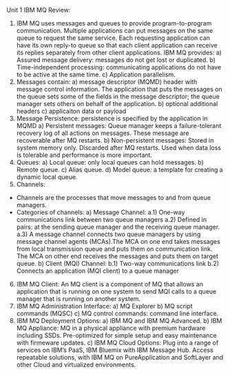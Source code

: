 Unit 1 IBM MQ Review:
1. IBM MQ uses messages and queues to provide program-to-program communication. Multiple applications can put messages on the same queue to request the same service.  Each requesting application can have its own reply-to queue so that each client application can receive its replies separately from other client applications. 
IBM MQ provides:
  a) Assured message delivery: messages do not get lost or duplicated.
  b) Time-independent processing: communicating applications do not have to be active at the same time.
  c) Application parallelism.
2. Messages contain:
  a) message descriptor (MQMD) header with message control information. The application that puts the messages on the queue sets some of the fields in the message descriptor; the queue manager sets others on behalf of the application.
  b) optional additional headers
  c) applicaiton data or payload
3. Message Persistence: persistence is specified by the application in MQMD
  a) Persistent messages: Queue manager keeps a failure-tolerant recovery log of all actions on messages. These message are recoverable after MQ restarts.
  b) Non-persistent messages: Stored in system memory only. Discarded after MQ restarts. Used when data loss is tolerable and performance is more important.
4. Queues:
  a) Local queue: only local queues can hold messages.
  b) Remote queue.
  c) Alias queue.
  d) Model queue: a template for creating a dynamic local queue.
5. Channels:
  * Channels are the processes that move messages to and from queue managers.
  * Categories of channels:
    a) Message Channel:
      a.1) One-way communications link between two queue managers
      a.2) Defined in pairs: at the sending queue manager and the receiving queue manager.
      a.3) A message channel connects two queue managers by using message channel agents (MCAs).The MCA on one end takes messages from local transmission queue and puts them on communication link. The MCA on other end receives the messages and puts them on target queue.
    b) Client (MQI) Channel:
      b.1) Two-way communications link
      b.2) Connects an application (MQI client) to a queue manager
6. IBM MQ Client: An MQ client is a component of MQ that allows an application that is running on one system to send MQI calls to a queue manager that is running on another system.
7. IBM MQ Administration Interface:
  a) MQ Explorer
  b) MQ script commands (MQSC)
  c) MQ control commands: command line interface.
8. IBM MQ Deployment Options:
  a) IBM MQ and IBM MQ Advanced.
  b) IBM MQ Appliance: MQ in a physical appliance with premium hardware including SSDs. Pre-optimized for simple setup and easy maintenance with firmeware updates.
  c) IBM MQ Cloud Options: Plug into a range of services on IBM’s PaaS, IBM Bluemix with IBM Message Hub.  Access repeatable solutions, with IBM MQ on PureApplication and SoftLayer and other Cloud and virtualized environments.
